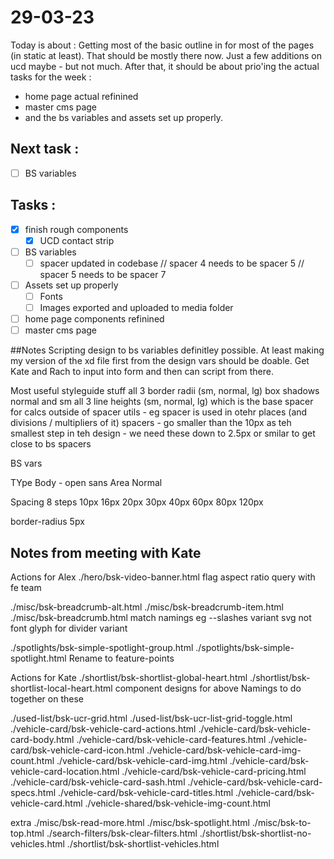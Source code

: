 # 29-03-23

Today is about :
Getting most of the basic outline in for most of the pages (in static at least). That should be mostly there now. Just a few additions on ucd maybe - but not much.
After that, it should be about prio'ing the actual tasks for the week :
- home page actual refinined
- master cms page
- and the bs variables and assets set up properly.

## Next task :
  - [ ] BS variables

## Tasks :
- [x] finish rough components
  - [x] UCD contact strip
- [ ] BS variables
  - [ ] spacer updated in codebase
        // spacer 4 needs to be spacer 5
        // spacer 5 needs to be spacer 7
- [ ] Assets set up properly
  - [ ] Fonts
  - [ ] Images exported and uploaded to media folder
- [ ] home page components refinined
- [ ] master cms page

##Notes
Scripting design to bs variables definitley possible. At least making my version of the xd file first from the design vars should be doable. Get Kate and Rach to input into form and then can script from there.

Most useful styleguide stuff
all 3 border radii (sm, normal, lg)
box shadows normal and sm
all 3 line heights (sm, normal, lg)
which is the base spacer for calcs outside of spacer utils - eg spacer is used in otehr places (and divisions / multipliers of it)
spacers - go smaller than the 10px as teh smallest step in teh design - we need these down to 2.5px or smilar to get close to bs spacers

BS vars

TYpe
Body - open sans
Area Normal

Spacing
8 steps
10px
16px
20px
30px
40px
60px
80px
120px

border-radius 5px



## Notes from meeting with Kate

Actions for Alex
./hero/bsk-video-banner.html
flag aspect ratio query with fe team

./misc/bsk-breadcrumb-alt.html
./misc/bsk-breadcrumb-item.html
./misc/bsk-breadcrumb.html
match namings eg --slashes variant
svg not font glyph for divider variant

./spotlights/bsk-simple-spotlight-group.html
./spotlights/bsk-simple-spotlight.html
Rename to feature-points

Actions for Kate
./shortlist/bsk-shortlist-global-heart.html
./shortlist/bsk-shortlist-local-heart.html
component designs for above
Namings to do together on these




./used-list/bsk-ucr-grid.html
./used-list/bsk-ucr-list-grid-toggle.html
./vehicle-card/bsk-vehicle-card-actions.html
./vehicle-card/bsk-vehicle-card-body.html
./vehicle-card/bsk-vehicle-card-features.html
./vehicle-card/bsk-vehicle-card-icon.html
./vehicle-card/bsk-vehicle-card-img-count.html
./vehicle-card/bsk-vehicle-card-img.html
./vehicle-card/bsk-vehicle-card-location.html
./vehicle-card/bsk-vehicle-card-pricing.html
./vehicle-card/bsk-vehicle-card-sash.html
./vehicle-card/bsk-vehicle-card-specs.html
./vehicle-card/bsk-vehicle-card-titles.html
./vehicle-card/bsk-vehicle-card.html
./vehicle-shared/bsk-vehicle-img-count.html

extra
./misc/bsk-read-more.html
./misc/bsk-spotlight.html
./misc/bsk-to-top.html
./search-filters/bsk-clear-filters.html
./shortlist/bsk-shortlist-no-vehicles.html
./shortlist/bsk-shortlist-vehicles.html